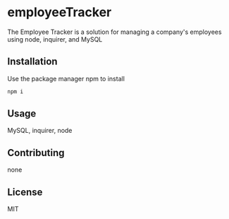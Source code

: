 # employeeTracker

The Employee Tracker is a solution for managing a company's employees using node, inquirer, and MySQL

## Installation

Use the package manager npm to install



```bash
npm i
```

## Usage

MySQL, inquirer, node

## Contributing
none

## License
MIT